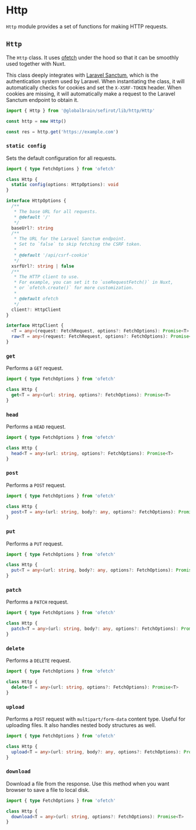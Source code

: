 # Http <Badge text="3.9.0" />

`Http` module provides a set of functions for making HTTP requests.

## `Http`

The `Http` class. It uses [ofetch](https://github.com/unjs/ofetch) under the hood so that it can be smoothly used together with Nuxt.

This class deeply integrates with [Laravel Sanctum](https://laravel.com/docs/sanctum), which is the authentication system used by Laravel. When instantiating the class, it will automatically checks for cookies and set the `X-XSRF-TOKEN` header. When cookies are missing, it will automatically make a request to the Laravel Sanctum endpoint to obtain it.

```ts
import { Http } from '@globalbrain/sefirot/lib/http/Http'

const http = new Http()

const res = http.get('https://example.com')
```

### `static config`

Sets the default configuration for all requests.

```ts
import { type FetchOptions } from 'ofetch'

class Http {
  static config(options: HttpOptions): void
}

interface HttpOptions {
  /**
   * The base URL for all requests.
   * @default '/'
   */
  baseUrl?: string
  /**
   * The URL for the Laravel Sanctum endpoint.
   * Set to `false` to skip fetching the CSRF token.
   *
   * @default '/api/csrf-cookie'
   */
  xsrfUrl?: string | false
  /**
   * The HTTP client to use.
   * For example, you can set it to `useRequestFetch()` in Nuxt,
   * or `ofetch.create()` for more customization.
   *
   * @default ofetch
   */
  client?: HttpClient
}

interface HttpClient {
  <T = any>(request: FetchRequest, options?: FetchOptions): Promise<T>
  raw<T = any>(request: FetchRequest, options?: FetchOptions): Promise<FetchResponse<T>>
}
```

### `get`

Performs a `GET` request.

```ts
import { type FetchOptions } from 'ofetch'

class Http {
  get<T = any>(url: string, options?: FetchOptions): Promise<T>
}
```

### `head`

Performs a `HEAD` request.

```ts
import { type FetchOptions } from 'ofetch'

class Http {
  head<T = any>(url: string, options?: FetchOptions): Promise<T>
}
```

### `post`

Performs a `POST` request.

```ts
import { type FetchOptions } from 'ofetch'

class Http {
  post<T = any>(url: string, body?: any, options?: FetchOptions): Promise<T>
}
```

### `put`

Performs a `PUT` request.

```ts
import { type FetchOptions } from 'ofetch'

class Http {
  put<T = any>(url: string, body?: any, options?: FetchOptions): Promise<T>
}
```

### `patch`

Performs a `PATCH` request.

```ts
import { type FetchOptions } from 'ofetch'

class Http {
  patch<T = any>(url: string, body?: any, options?: FetchOptions): Promise<T>
}
```

### `delete`

Performs a `DELETE` request.

```ts
import { type FetchOptions } from 'ofetch'

class Http {
  delete<T = any>(url: string, options?: FetchOptions): Promise<T>
}
```

### `upload`

Performs a `POST` request with `multipart/form-data` content type. Useful for uploading files. It also handles nested body structures as well.

```ts
import { type FetchOptions } from 'ofetch'

class Http {
  upload<T = any>(url: string, body?: any, options?: FetchOptions): Promise<T>
}
```

### `download`

Download a file from the response. Use this method when you want browser to save a file to local disk.

```ts
import { type FetchOptions } from 'ofetch'

class Http {
  download<T = any>(url: string, options?: FetchOptions): Promise<T>
}
```
